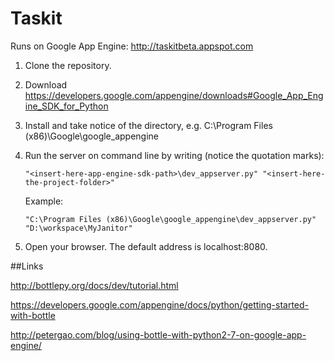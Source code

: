 Taskit
======

Runs on Google App Engine: http://taskitbeta.appspot.com

1. Clone the repository.
2. Download https://developers.google.com/appengine/downloads#Google_App_Engine_SDK_for_Python
3. Install and take notice of the directory, e.g. C:\Program Files (x86)\Google\google_appengine
4. Run the server on command line by writing (notice the quotation marks):
   ```no-highlight
   "<insert-here-app-engine-sdk-path>\dev_appserver.py" "<insert-here-the-project-folder>"
   ```

   Example:  
   ```no-highlight
   "C:\Program Files (x86)\Google\google_appengine\dev_appserver.py" "D:\workspace\MyJanitor"
   ```
5. Open your browser. The default address is localhost:8080. 

##Links

http://bottlepy.org/docs/dev/tutorial.html

https://developers.google.com/appengine/docs/python/getting-started-with-bottle

http://petergao.com/blog/using-bottle-with-python2-7-on-google-app-engine/
